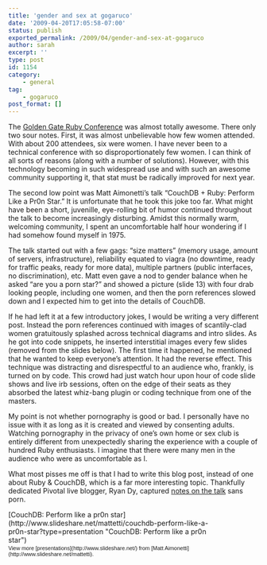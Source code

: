 ```yaml
---
title: 'gender and sex at gogaruco'
date: '2009-04-20T17:05:58-07:00'
status: publish
exported_permalink: /2009/04/gender-and-sex-at-gogaruco
author: sarah
excerpt: ''
type: post
id: 1154
category:
    - general
tag:
    - gogaruco
post_format: []
---
```

The [Golden Gate Ruby Conference](http://gogaruco.com/) was almost totally awesome. There only two sour notes. First, it was almost unbelievable how few women attended. With about 200 attendees, six were women. I have never been to a technical conference with so disproportionately few women. I can think of all sorts of reasons (along with a number of solutions). However, with this technology becoming in such widespread use and with such an awesome community supporting it, that stat must be radically improved for next year.

The second low point was Matt Aimonetti’s talk “CouchDB + Ruby: Perform Like a Pr0n Star.” It is unfortunate that he took this joke too far. What might have been a short, juvenille, eye-rolling bit of humor continued throughout the talk to become increasingly disturbing. Amidst this normally warm, welcoming community, I spent an uncomfortable half hour wondering if I had somehow found myself in 1975.

The talk started out with a few gags: “size matters” (memory usage, amount of servers, infrastructure), reliability equated to viagra (no downtime, ready for traffic peaks, ready for more data), multiple partners (public interfaces, no discrimination), etc. Matt even gave a nod to gender balance when he asked “are you a porn star?” and showed a picture (slide 13) with four drab looking people, including one women, and then the porn references slowed down and I expected him to get into the details of CouchDB.

If he had left it at a few introductory jokes, I would be writing a very different post. Instead the porn references continued with images of scantily-clad women gratuitously splashed across technical diagrams and intro slides. As he got into code snippets, he inserted interstitial images every few slides (removed from the slides below). The first time it happened, he mentioned that he wanted to keep everyone’s attention. It had the reverse effect. This technique was distracting and disrespectful to an audience who, frankly, is turned on by code. This crowd had just watch hour upon hour of code slide shows and live irb sessions, often on the edge of their seats as they absorbed the latest whiz-bang plugin or coding technique from one of the masters.

My point is not whether pornography is good or bad. I personally have no issue with it as long as it is created and viewed by consenting adults. Watching pornography in the privacy of one’s own home or sex club is entirely different from unexpectedly sharing the experience with a couple of hundred Ruby enthusiasts. I imagine that there were many men in the audience who were as uncomfortable as I.

What most pisses me off is that I had to write this blog post, instead of one about Ruby &amp; CouchDB, which is a far more interesting topic. Thankfully dedicated Pivotal live blogger, Ryan Dy, captured [notes on the talk](http://pivotallabs.com/users/rdy/blog/articles/801-gogaruco-09-couchdb-ruby-perform-like-a-pr0n-star-matt-aimonetti) sans porn.

<div id="__ss_1310834" style="width: 425px;text-align: left">[CouchDB: Perform like a pr0n star](http://www.slideshare.net/mattetti/couchdb-perform-like-a-pr0n-star?type=presentation "CouchDB: Perform like a pr0n star")<div style="font-size: 11px;font-family: tahoma,arial;height: 26px;padding-top: 2px">View more [presentations](http://www.slideshare.net/) from [Matt Aimonetti](http://www.slideshare.net/mattetti).</div></div>
